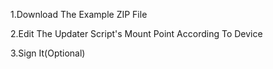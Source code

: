 1.Download The Example ZIP File

2.Edit The Updater Script's Mount Point According To Device

3.Sign It(Optional)
